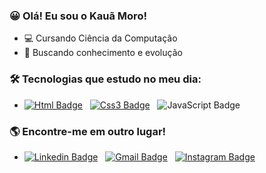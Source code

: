 ### 😀 Olá! Eu sou o Kauã Moro!

- 💻 Cursando Ciência da Computação
- 💭 Buscando conhecimento e evolução

### 🛠 Tecnologias que estudo no meu dia:

- [![Html Badge](https://img.shields.io/badge/-HTML-000?style=flat-square&logo=Android&logoColor=white&link=https://developer.android.com/)](https://developer.android.com/) &nbsp;
[![Css3 Badge](https://img.shields.io/badge/-CSS3-000?style=flat-square&logo=Kotlin&logoColor=white&link=https://kotlinlang.org/)](https://kotlinlang.org/) &nbsp;
![JavaScript Badge](https://img.shields.io/badge/-JAVA-000?style=flat-square&logo=Java&logoColor=white) &nbsp;



### 🌎 Encontre-me em outro lugar!
- [![Linkedin Badge](https://img.shields.io/badge/-LinkedIn-blue?style=flat-square&logo=Linkedin&logoColor=white&link=https://linkedin.com/in/KauaMoro)](https://linkedin.com/in/KauaMoro) &nbsp;
[![Gmail Badge](https://img.shields.io/badge/-Gmail-c14438?style=flat-square&logo=Gmail&logoColor=white&link=mailto:kauamoro23@gmail.com)](mailto:kauamoro@gmail.com) &nbsp;
[![Instagram Badge](https://img.shields.io/badge/-Instagram-E1306C?style=flat-square&labelColor=E1306C&logo=instagram&logoColor=white&link=https://www.instagram.com/kaua_moro/)](https://www.instagram.com/kaua_moro/)
